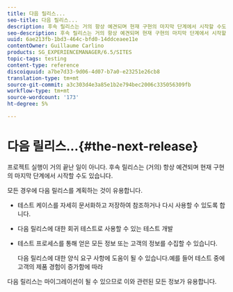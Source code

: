 ```yaml
---
title: 다음 릴리스...
seo-title: 다음 릴리스...
description: 후속 릴리스는 거의 항상 예견되며 현재 구현의 마지막 단계에서 시작할 수도 있습니다
seo-description: 후속 릴리스는 거의 항상 예견되며 현재 구현의 마지막 단계에서 시작할 수도 있습니다
uuid: 6ae213fb-1bd3-464c-bfd0-14ddceaee11e
contentOwner: Guillaume Carlino
products: SG_EXPERIENCEMANAGER/6.5/SITES
topic-tags: testing
content-type: reference
discoiquuid: a7be7d33-9d06-4d07-b7a0-e23251e26cb8
translation-type: tm+mt
source-git-commit: a3c303d4e3a85e1b2e794bec2006c335056309fb
workflow-type: tm+mt
source-wordcount: '173'
ht-degree: 5%

---
```



# 다음 릴리스...{#the-next-release}

프로젝트 실행이 거의 끝난 일이 아니다. 후속 릴리스는 (거의) 항상 예견되며 현재 구현의 마지막 단계에서 시작할 수도 있습니다.

모든 경우에 다음 릴리스를 계획하는 것이 유용합니다.

* 테스트 케이스를 자세히 문서화하고 저장하여 참조하거나 다시 사용할 수 있도록 합니다.
* 다음 릴리스에 대한 회귀 테스트로 사용할 수 있는 테스트 개발
* 테스트 프로세스를 통해 얻은 모든 정보 또는 고객의 정보를 수집할 수 있습니다.

   다음 릴리스에 대한 양식 요구 사항에 도움이 될 수 있습니다.예를 들어 테스트 중에 고객의 제품 경험이 증가함에 따라

다음 릴리스는 마이그레이션이 될 수 있으므로 이와 관련된 모든 정보가 유용합니다.
